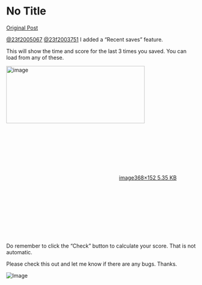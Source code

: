 # No Title

[Original Post](https://discourse.onlinedegree.iitm.ac.in/t/161083/67)

<p><a class="mention" href="/u/23f2005067">@23f2005067</a> <a class="mention" href="/u/23f2003751">@23f2003751</a> I added a “Recent saves” feature.</p>
<p>This will show the time and score for the last 3 times you saved. You can load from any of these.</p>
<p><div class="lightbox-wrapper"><a class="lightbox" href="https://europe1.discourse-cdn.com/flex013/uploads/iitm/original/3X/c/e/ce7bbb617fc5997babd5910bd19e8ac3f9c3fe07.png" data-download-href="/uploads/short-url/tsDs6TuN8b4S4JxFXIYSl9kGajR.png?dl=1" title="image"><img src="https://europe1.discourse-cdn.com/flex013/uploads/iitm/original/3X/c/e/ce7bbb617fc5997babd5910bd19e8ac3f9c3fe07.png" alt="image" data-base62-sha1="tsDs6TuN8b4S4JxFXIYSl9kGajR" width="368" height="152"><div class="meta"><svg class="fa d-icon d-icon-far-image svg-icon" aria-hidden="true"><use href="#far-image"></use></svg><span class="filename">image</span><span class="informations">368×152 5.35 KB</span><svg class="fa d-icon d-icon-discourse-expand svg-icon" aria-hidden="true"><use href="#discourse-expand"></use></svg></div></a></div></p>
<p>Do remember to click the “Check” button to calculate your score. That is not automatic.</p>
<p>Please check this out and let me know if there are any bugs. Thanks.</p>

![Image](https://europe1.discourse-cdn.com/flex013/uploads/iitm/original/3X/c/e/ce7bbb617fc5997babd5910bd19e8ac3f9c3fe07.png)